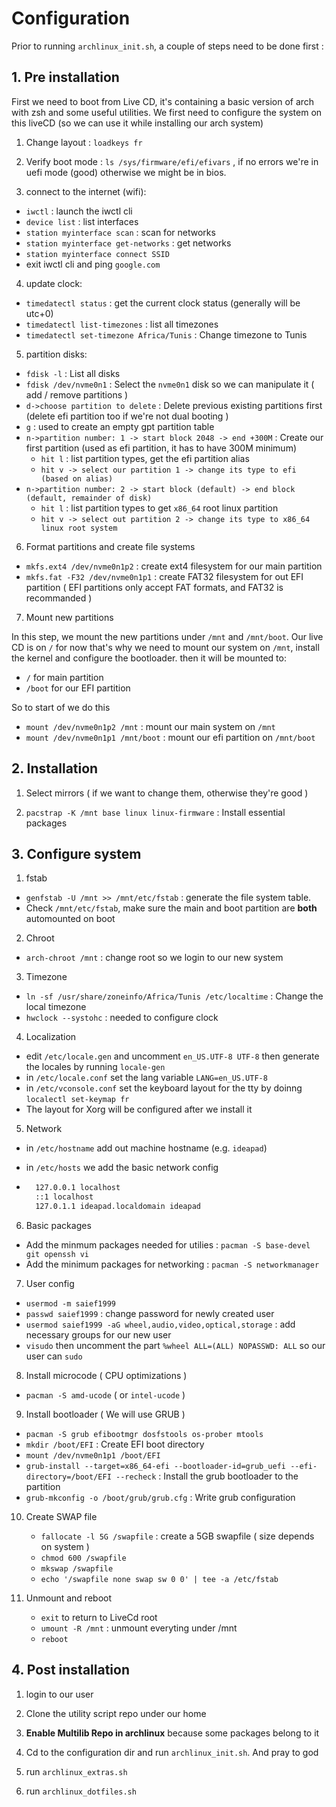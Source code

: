 # Configuration

Prior to running `archlinux_init.sh`, a couple of steps need to be done first :

## 1. Pre installation

First we need to boot from Live CD, it's containing a basic version of arch with zsh and some useful utilities. We first need to configure the system on this liveCD (so we can use it while installing our arch system)

1. Change layout : `loadkeys fr`

2. Verify boot mode : `ls /sys/firmware/efi/efivars` , if no errors we're in uefi mode (good) otherwise we might be in bios.

3. connect to the internet (wifi):
  - `iwctl` : launch the iwctl cli
  - `device list` : list interfaces
  - `station myinterface scan` : scan for networks
  - `station myinterface get-networks` : get networks
  - `station myinterface connect SSID`
  - exit iwctl cli and ping `google.com`

4. update clock:
  - `timedatectl status` : get the current clock status (generally will be utc+0)
  - `timedatectl list-timezones` : list all timezones
  - `timedatectl set-timezone Africa/Tunis` : Change timezone to Tunis

5. partition disks:

  - `fdisk -l` : List all disks
  - `fdisk /dev/nvme0n1` : Select the `nvme0n1` disk so we can manipulate it ( add / remove partitions )
  - `d->choose partition to delete` : Delete previous existing partitions first (delete efi partition too if we're not dual booting )
  - `g` : used to create an empty gpt partition table
  - `n->partition number: 1 -> start block 2048 -> end +300M` : Create our first partition (used as efi partition, it has to have 300M minimum)
    - `hit l` : list partition types, get the efi partition alias
    - `hit v -> select our partition 1 -> change its type to efi (based on alias)`
  - `n->partition number: 2 -> start block (default) -> end block (default, remainder of disk)`
    - `hit l` : list partition types to get `x86_64` root linux partition
    - `hit v -> select out partition 2 -> change its type to x86_64 linux root system`

6. Format partitions and create file systems

  - `mkfs.ext4 /dev/nvme0n1p2` : create ext4 filesystem for our main partition
  - `mkfs.fat -F32 /dev/nvme0n1p1` : create FAT32 filesystem for out EFI partition ( EFI partitions only accept FAT formats, and FAT32 is recommanded )

7. Mount new partitions

In this step, we mount the new partitions under `/mnt` and `/mnt/boot`. Our live CD is on `/` for now that's why we need to mount our system on `/mnt`, install the kernel and configure the bootloader. then it will be mounted to:

- `/` for main partition
- `/boot` for our EFI partition

So to start of we do this

- `mount /dev/nvme0n1p2 /mnt` : mount our main system on `/mnt`
- `mount /dev/nvme0n1p1 /mnt/boot` : mount our efi partition on `/mnt/boot`

## 2. Installation

1. Select mirrors ( if we want to change them, otherwise they're good )

2. `pacstrap -K /mnt base linux linux-firmware` : Install essential packages

## 3. Configure system

1. fstab

  - `genfstab -U /mnt >> /mnt/etc/fstab` : generate the file system table.
  - Check `/mnt/etc/fstab`, make sure the main and boot partition are **both** automounted on boot

2. Chroot

  - `arch-chroot /mnt` : change root so we login to our new system

3. Timezone

  - `ln -sf /usr/share/zoneinfo/Africa/Tunis /etc/localtime` : Change the local timezone
  - `hwclock --systohc` : needed to configure clock

4. Localization

  - edit `/etc/locale.gen` and uncomment `en_US.UTF-8 UTF-8` then generate the locales by running `locale-gen`
  - in `/etc/locale.conf` set the lang variable `LANG=en_US.UTF-8`
  - in `/etc/vconsole.conf` set the keyboard layout for the tty by doinng `localectl set-keymap fr`
  - The layout for Xorg will be configured after we install it

5. Network

  - in `/etc/hostname` add out machine hostname (e.g. `ideapad`)
  - in `/etc/hosts` we add the basic network config

  - ```bash
      127.0.0.1 localhost
      ::1 localhost
      127.0.1.1 ideapad.localdomain ideapad
      ```

6. Basic packages

  - Add the minmum packages needed for utilies : `pacman -S base-devel git openssh vi`
  - Add the minimum packages for networking : `pacman -S networkmanager`

7. User config

  - `usermod -m saief1999`
  - `passwd saief1999` : change password for newly created user
  - `usermod saief1999 -aG wheel,audio,video,optical,storage` : add necessary groups for our new user
  - `visudo` then uncomment the part `%wheel ALL=(ALL) NOPASSWD: ALL` so our user can `sudo`

8. Install microcode ( CPU optimizations )

  - `pacman -S amd-ucode` ( or `intel-ucode` )

9. Install bootloader ( We will use GRUB )
  
  - `pacman -S grub efibootmgr dosfstools os-prober mtools`
  - `mkdir /boot/EFI` : Create EFI boot directory
  - `mount /dev/nvme0n1p1 /boot/EFI`
  - `grub-install --target=x86_64-efi --bootloader-id=grub_uefi --efi-directory=/boot/EFI --recheck` : Install the grub bootloader to the partition
  - `grub-mkconfig -o /boot/grub/grub.cfg` : Write grub configuration

10. Create SWAP file

    - `fallocate -l 5G /swapfile` : create a 5GB swapfile ( size depends on system )
    - `chmod 600 /swapfile`
    - `mkswap /swapfile`
    - `echo '/swapfile none swap sw 0 0' | tee -a /etc/fstab`

11. Unmount and reboot

    - `exit` to return to LiveCd root
    - `umount -R /mnt` : unmount everyting under /mnt
    - `reboot`

## 4. Post installation

1. login to our user

2. Clone the utility script repo under our home

3. **Enable Multilib Repo in archlinux** because some packages belong to it

4. Cd to the configuration dir and run `archlinux_init.sh`. And pray to god

5. run `archlinux_extras.sh`

6. run `archlinux_dotfiles.sh`
